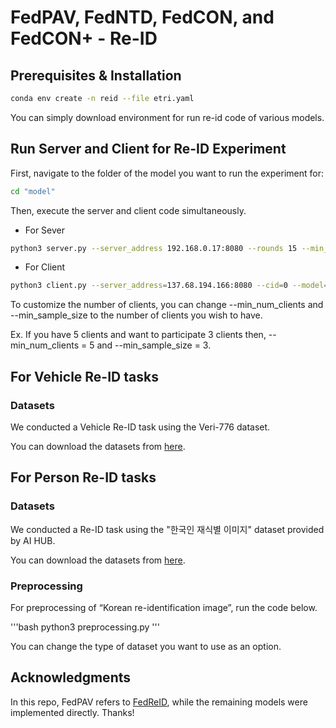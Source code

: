 # FedPAV, FedNTD, FedCON, and FedCON+ - Re-ID

## Prerequisites & Installation


```bash
conda env create -n reid --file etri.yaml
```

You can simply download environment for run re-id code of various models.

## Run Server and Client for Re-ID Experiment

First, navigate to the folder of the model you want to run the experiment for:

```bash
cd "model"
```
Then, execute the server and client code simultaneously.

* For Sever

```bash
python3 server.py --server_address 192.168.0.17:8080 --rounds 15 --min_num_clients "Number of client" --min_sample_size "Minimum number of participating clinets" --model ResNet50
```

* For Client

```bash
python3 client.py --server_address=137.68.194.166:8080 --cid=0 --model=ResNet50 --batch_size "batch size"
```

To customize the number of clients, you can change --min_num_clients and --min_sample_size to the number of clients you wish to have.

Ex. If you have 5 clients and want to participate 3 clients then, --min_num_clients = 5 and --min_sample_size = 3.


## For Vehicle Re-ID tasks

### Datasets

We conducted a Vehicle Re-ID task using the Veri-776 dataset.

You can download the datasets from [here](https://vehiclereid.github.io/VeRi/).

## For Person Re-ID tasks

### Datasets

We conducted a Re-ID task using the "한국인 재식별 이미지" dataset provided by AI HUB.

You can download the datasets from [here](https://aihub.or.kr/aidata/7977).

### Preprocessing 

For preprocessing of “Korean re-identification image”, run the code below.

'''bash
python3 preprocessing.py
'''

You can change the type of dataset you want to use as an option.

## Acknowledgments

In this repo, FedPAV refers to [FedReID](https://github.com/cap-ntu/FedReID), while the remaining models were implemented directly. Thanks!


